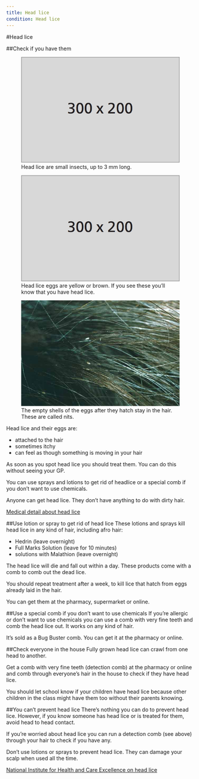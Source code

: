 ```yaml
---
title: Head lice
condition: Head lice
---
```


#Head lice

##Check if you have them

<div class="condition-images">
  <figure role="group" aria-labelledby="condition-image-caption-1">
    <img src="/public/images/conditions/placeholder.png" alt="lice" />
    <figcaption id="condition-image-caption-1">Head lice are small insects, up to 3 mm long.</figcaption>
  </figure><!--
  --><figure role="group" aria-labelledby="condition-image-caption-2">
    <img src="/public/images/conditions/placeholder.png" alt="eggs" />
    <figcaption id="condition-image-caption-2">Head lice eggs are yellow or brown. If you see these you’ll know that you have head lice.</figcaption>
  </figure><!--
  --><figure role="group" aria-labelledby="condition-image-caption-3">
    <img src="/public/images/conditions/head-lice/empty-eggs.jpg" alt="nits" />
    <figcaption id="condition-image-caption-3">The empty shells of the eggs after they hatch stay in the hair. These are called nits.</figcaption>
  </figure>
</div>

Head lice and their eggs are:

- attached to the hair
- sometimes itchy
- can feel as though something is moving in your hair

As soon as you spot head lice you should treat them. You can do this without seeing your GP.

You can use sprays and lotions to get rid of headlice or a special comb if you don’t want to use chemicals.

<div class="notice" role="note" aria-label="Information">
  <p>
    Anyone can get head lice. They don’t have anything to do with dirty hair.
  </p>
</div>

[Medical detail about head lice](http://www.nhs.uk/conditions/Head-lice/Pages/Introduction.aspx)

##Use lotion or spray to get rid of head lice
These lotions and sprays kill head lice in any kind of hair, including afro hair:

- Hedrin (leave overnight)
- Full Marks Solution (leave for 10 minutes)
- solutions with Malathion (leave overnight)

The head lice will die and fall out within a day. These products come with a comb to comb out the dead lice.

You should repeat treatment after a week, to kill lice that hatch from eggs already laid in the hair.

You can get them at the pharmacy, supermarket or online.

##Use a special comb if you don’t want to use chemicals
If you’re allergic or don’t want to use chemicals you can use a comb with very fine teeth and comb the head lice out. It works on any kind of hair.

It’s sold as a Bug Buster comb. You can get it at the pharmacy or online.

##Check everyone in the house
Fully grown head lice can crawl from one head to another.

Get a comb with very fine teeth (detection comb) at the pharmacy or online and comb through everyone’s hair in the house to check if they have head lice.

You should let school know if your children have head lice because other children in the class might have them too without their parents knowing.

##You can’t prevent head lice
There’s nothing you can do to prevent head lice.  However, if you know someone has head lice or is treated for them, avoid head to head contact.

If you’re worried about head lice you can run a detection comb (see above) through your hair to check if you have any.

<div class="notice" role="note" aria-label="Information">
  <p>
    Don’t use lotions or sprays to prevent head lice. They can damage your scalp when used all the time.
  </p>
</div>

[National Institute for Health and Care Excellence on head lice](http://cks.nice.org.uk/head-lice#!background)
